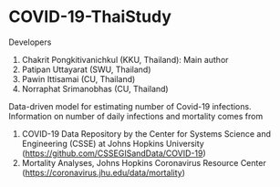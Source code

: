 # COVID-19-ThaiStudy

Developers
1. Chakrit Pongkitivanichkul (KKU, Thailand): Main author
2. Patipan Uttayarat (SWU, Thailand)
3. Pawin Ittisamai (CU, Thailand)
4. Norraphat Srimanobhas (CU, Thailand)

Data-driven model for estimating number of Covid-19 infections. Information on number of daily infections and mortality comes from
1. COVID-19 Data Repository by the Center for Systems Science and Engineering (CSSE) at Johns Hopkins University (https://github.com/CSSEGISandData/COVID-19)
2. Mortality Analyses, Johns Hopkins Coronavirus Resource Center (https://coronavirus.jhu.edu/data/mortality)
